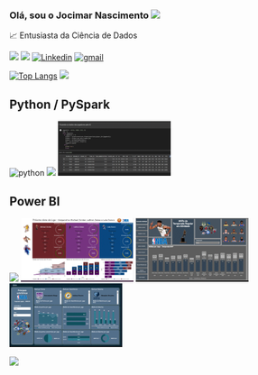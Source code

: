 ### Olá, sou o Jocimar Nascimento [<img src="https://github.com/njocimar28/image/blob/8ac4249ff0756774c393c6ec711b7d3b9f35c1c5/icons8-rocket-100.png" width="35">](https://github.com/njocimar28/image/blob/8ac4249ff0756774c393c6ec711b7d3b9f35c1c5/icons8-rocket-100.png)

📈 Entusiasta da Ciência de Dados

[<img src="https://github.com/njocimar28/image/blob/7cc1ce33f02fe324051c567a9debbc236d81a9d1/_13ba3fdf-30c0-4626-a304-af20eb6f0b90-removebg-preview.png" width="100">](https://github.com/njocimar28/image/blob/7cc1ce33f02fe324051c567a9debbc236d81a9d1/_13ba3fdf-30c0-4626-a304-af20eb6f0b90-removebg-preview.png)
[<img src="https://github.com/njocimar28/image/blob/8ac4249ff0756774c393c6ec711b7d3b9f35c1c5/icons8-laptop-94.png" width="100">](https://github.com/njocimar28/image/blob/8ac4249ff0756774c393c6ec711b7d3b9f35c1c5/icons8-laptop-94.png)
[![Linkedin](https://github.com/njocimar28/image/blob/5d399853bdd887407d6987319e18a61ecc0bf400/icons8-linkedin-94.png)](https://www.linkedin.com/in/jocimar-nascimento-501457253/)
[![gmail](https://github.com/njocimar28/image/blob/5d399853bdd887407d6987319e18a61ecc0bf400/icons8-gmail-logo-94.png)](n.jocimar28@gmail.com)



[![Top Langs](https://github-readme-stats.vercel.app/api/top-langs/?username=njocimar28&layout=compact&theme=radical)](https://github.com/anuraghazra/github-readme-stats)
[<img src="https://github.com/njocimar28/image/blob/7b1a1eae8e5e4b873cfb5e93564f99e1a3380a42/_4c9880a0-ffbd-4aa8-95a9-a61669e3b564-removebg-preview.png" width="200">](https://github.com/njocimar28/image/blob/7b1a1eae8e5e4b873cfb5e93564f99e1a3380a42/_4c9880a0-ffbd-4aa8-95a9-a61669e3b564-removebg-preview.png)


## Python / PySpark
![python](https://github.com/njocimar28/image/blob/5d399853bdd887407d6987319e18a61ecc0bf400/icons8-python-94.png)
[<img src="https://github.com/njocimar28/image/blob/e43888c9142477656c35fbffcdef8478e03867b9/apachesparklogo.png" width="200">](https://github.com/njocimar28/image/blob/e43888c9142477656c35fbffcdef8478e03867b9/apachesparklogo.png)
[<img src="https://github.com/njocimar28/nba/blob/862f760542b8ff092b1d53dc848aedcc6a0a0e07/python.gif" width="200">](https://github.com/njocimar28/nba/blob/862f760542b8ff092b1d53dc848aedcc6a0a0e07/python.gif)

## Power BI
[<img src="https://github.com/njocimar28/image/blob/7cf24dd8ccd04b202431fbe5f4777ca3f846bf60/316ceb2b81248f951926e806ecb6e8a9.gif" width="150">](https://github.com/njocimar28/image/blob/7cf24dd8ccd04b202431fbe5f4777ca3f846bf60/316ceb2b81248f951926e806ecb6e8a9.gif)
[<img src="https://github.com/njocimar28/nba/blob/41df95073b414c9d49838f3d1591db241fcd3e59/Comparativo%20Michael%20Jordan%2C%20LeBron%20James%20e%20Luka%20Doncic.gif" width="200">](https://app.powerbi.com/groups/me/reports/66bd10ca-de44-4479-bfd5-867b5b7090a8/ReportSectionc9b5896f81e06847a2a2?experience=power-bi)
[<img src="https://github.com/njocimar28/nba/blob/3f65750d21d883880c6df2e620e9aad863398061/MVP%20de%20temporada%20regular.gif" width="200">](https://app.powerbi.com/groups/b8155de1-5a56-454f-a07b-e077a95cb84a/reports/c44c5f14-4c35-4220-a7d3-abddb467740d?ctid=07e430a4-97fa-447c-afb8-f71f19435a7d&pbi_source=linkShare&bookmarkGuid=9c2d3f75-d1f2-4739-83c7-0c55b0ac362d)
[<img src="https://github.com/njocimar28/nba/blob/b35913328898fa3ae877c09ce64ae3aa44a4efab/Dashboard%20Times.gif" width="200">](https://app.powerbi.com/groups/b8155de1-5a56-454f-a07b-e077a95cb84a/reports/0fc22265-a689-4197-b621-30ff3ef798eb?ctid=07e430a4-97fa-447c-afb8-f71f19435a7d&pbi_source=linkShare)

[<img src="https://github.com/njocimar28/image/blob/03a521a1ffccdff9dc96b8d710fff68c5ae63e91/_0a9fb481-8dc0-484b-b384-e6b9a542bfa5.jpeg" width="400">](https://github.com/njocimar28/image/blob/03a521a1ffccdff9dc96b8d710fff68c5ae63e91/_0a9fb481-8dc0-484b-b384-e6b9a542bfa5.jpeg)







